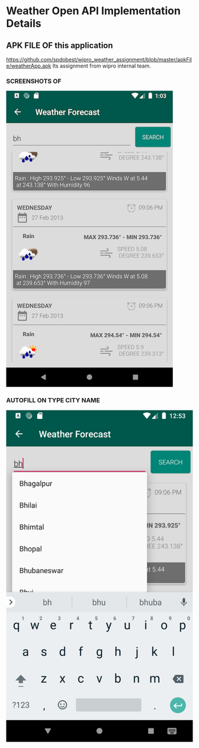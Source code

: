 # Weather Open API Implementation Details  
  
## APK FILE OF this application
https://github.com/spdobest/wipro_weather_assignment/blob/master/apkFile/weatherApp.apk
Its assignment from wipro internal team.  
 ### SCREENSHOTS OF 
![alt tag](https://github.com/spdobest/wipro_weather_assignment/blob/master/screenshots/ss3.png)
### AUTOFILL ON TYPE CITY NAME  
![alt tag](https://github.com/spdobest/wipro_weather_assignment/blob/master/screenshots/ss2.png)
